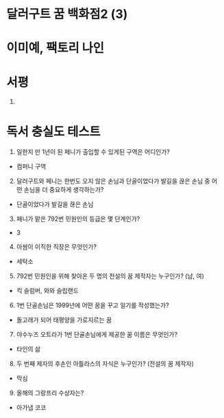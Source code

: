 # 달러구트 꿈 백화점2 (3)

# 이미예, 팩토리 나인

# 서평

1. 

# 독서 충실도 테스트

1. 일한지 만 1년이 된 페니가 출입할 수 있게된 구역은 어디인가?

- 컴퍼니 구역

2. 달러구트와 페니는 한번도 오지 않은 손님과 단골이었다가 발길을 끊은 손님 중 어떤 손님을 더 중요하게 생각하는가?

- 단골이었다가 발길을 끊은 손님

3. 페니가 맡은 792번 민원인의 등급은 몇 단계인가?

- 3

4. 아쌈이 이직한 직장은 무엇인가?

- 세탁소

5. 792번 민원인을 위해 찾아온 두 명의 전설의 꿈 제작자는 누구인가? (남, 여)

- 킥 슬럼버, 와와 슬립랜드

6. 1번 단골손님은 1999년에 어떤 꿈을 꾸고 일기를 작성했는가? 

- 돌고래가 되어 태평양을 가로지르는 꿈

7. 야수누즈 오트라가 1번 단골손님에게 제공한 꿈 이름은 무엇인가?

- 타인의 삶

8. 두 번째 제자의 후손인 아틀라스의 자식은 누구인가? (전설의 꿈 제작자)

- 막심

9. 올해의 그랑프리 수상자는?

- 아가냅 코코

 
